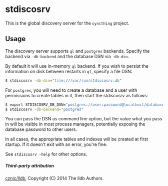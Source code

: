 stdiscosrv
==========

This is the global discovery server for the `syncthing` project.

Usage
-----

The discovery server supports `ql` and `postgres` backends.
Specify the backend via `-db-backend` and the database DSN via `-db-dsn`.

By default it will use in-memory `ql` backend. If you wish to persist the
information on disk between restarts in `ql`, specify a file DSN:

```bash
$ stdiscosrv -db-dsn="file:///var/run/stdiscosrv.db"
```

For `postgres`, you will need to create a database and a user with permissions
to create tables in it, then start the stdiscosrv as follows:

```bash
$ export STDISCOSRV_DB_DSN="postgres://user:password@localhost/databasename"
$ stdiscosrv -db-backend="postgres"
```

You can pass the DSN as command line option, but the value what you pass in will
be visible in most process managers, potentially exposing the database password
to other users.

In all cases, the appropriate tables and indexes will be created at first
startup. If it doesn't exit with an error, you're fine.

See `stdiscosrv -help` for other options.

##### Third-party attribution

[cznic/lldb](https://github.com/cznic/lldb), Copyright (C) 2014 The lldb Authors.
